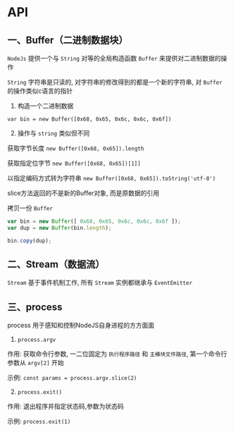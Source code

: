 # API

## 一、Buffer（二进制数据块）

`NodeJs` 提供一个与 `String` 对等的全局构造函数 `Buffer` 来提供对二进制数据的操作

`String` 字符串是只读的, 对字符串的修改得到的都是一个新的字符串, 对 `Buffer` 的操作类似c语言的指针

1. 构造一个二进制数据

`var bin = new Buffer([0x68, 0x65, 0x6c, 0x6c, 0x6f])`

2. 操作与 `string` 类似但不同

获取字节长度 `new Buffer([0x68, 0x65]).length`

获取指定位字节 `new Buffer([0x68, 0x65])[1]]`

以指定编码方式转为字符串 `new Buffer([0x68, 0x65]).toString('utf-8')`

slice方法返回的不是新的Buffer对象, 而是原数据的引用

拷贝一份 `Buffer`

```js
var bin = new Buffer([ 0x68, 0x65, 0x6c, 0x6c, 0x6f ]);
var dup = new Buffer(bin.length);

bin.copy(dup);
```

## 二、Stream（数据流）

`Stream` 基于事件机制工作, 所有 `Stream` 实例都继承与 `EventEmitter`



## 三、process

process 用于感知和控制NodeJS自身进程的方方面面

1. `process.argv` 

作用: 获取命令行参数, 一二位固定为 `执行程序路径` 和 `主模块文件路径`, 第一个命令行参数从 `argv[2]` 开始

示例: `const params = process.argv.slice(2)`

2. `process.exit()`

作用: 退出程序并指定状态码,参数为状态码

示例: `process.exit(1)`